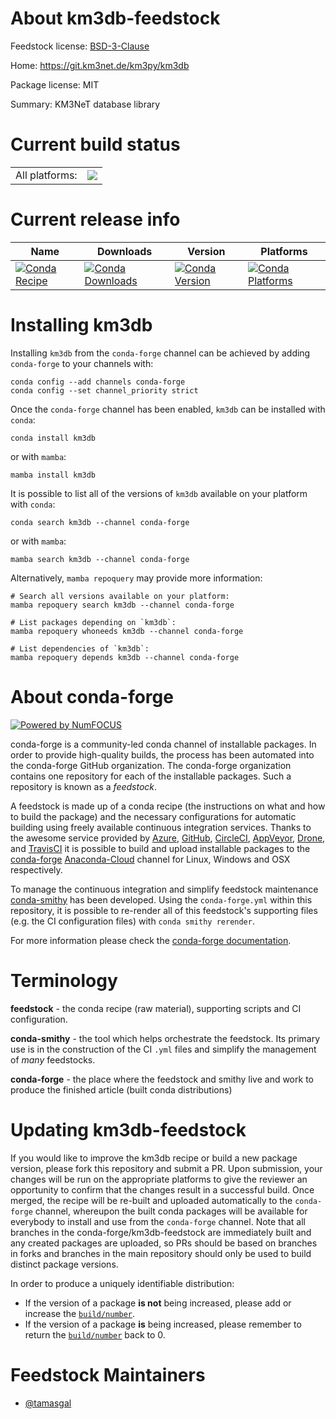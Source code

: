 About km3db-feedstock
=====================

Feedstock license: [BSD-3-Clause](https://github.com/conda-forge/km3db-feedstock/blob/main/LICENSE.txt)

Home: https://git.km3net.de/km3py/km3db

Package license: MIT

Summary: KM3NeT database library

Current build status
====================


<table><tr><td>All platforms:</td>
    <td>
      <a href="https://dev.azure.com/conda-forge/feedstock-builds/_build/latest?definitionId=13978&branchName=main">
        <img src="https://dev.azure.com/conda-forge/feedstock-builds/_apis/build/status/km3db-feedstock?branchName=main">
      </a>
    </td>
  </tr>
</table>

Current release info
====================

| Name | Downloads | Version | Platforms |
| --- | --- | --- | --- |
| [![Conda Recipe](https://img.shields.io/badge/recipe-km3db-green.svg)](https://anaconda.org/conda-forge/km3db) | [![Conda Downloads](https://img.shields.io/conda/dn/conda-forge/km3db.svg)](https://anaconda.org/conda-forge/km3db) | [![Conda Version](https://img.shields.io/conda/vn/conda-forge/km3db.svg)](https://anaconda.org/conda-forge/km3db) | [![Conda Platforms](https://img.shields.io/conda/pn/conda-forge/km3db.svg)](https://anaconda.org/conda-forge/km3db) |

Installing km3db
================

Installing `km3db` from the `conda-forge` channel can be achieved by adding `conda-forge` to your channels with:

```
conda config --add channels conda-forge
conda config --set channel_priority strict
```

Once the `conda-forge` channel has been enabled, `km3db` can be installed with `conda`:

```
conda install km3db
```

or with `mamba`:

```
mamba install km3db
```

It is possible to list all of the versions of `km3db` available on your platform with `conda`:

```
conda search km3db --channel conda-forge
```

or with `mamba`:

```
mamba search km3db --channel conda-forge
```

Alternatively, `mamba repoquery` may provide more information:

```
# Search all versions available on your platform:
mamba repoquery search km3db --channel conda-forge

# List packages depending on `km3db`:
mamba repoquery whoneeds km3db --channel conda-forge

# List dependencies of `km3db`:
mamba repoquery depends km3db --channel conda-forge
```


About conda-forge
=================

[![Powered by
NumFOCUS](https://img.shields.io/badge/powered%20by-NumFOCUS-orange.svg?style=flat&colorA=E1523D&colorB=007D8A)](https://numfocus.org)

conda-forge is a community-led conda channel of installable packages.
In order to provide high-quality builds, the process has been automated into the
conda-forge GitHub organization. The conda-forge organization contains one repository
for each of the installable packages. Such a repository is known as a *feedstock*.

A feedstock is made up of a conda recipe (the instructions on what and how to build
the package) and the necessary configurations for automatic building using freely
available continuous integration services. Thanks to the awesome service provided by
[Azure](https://azure.microsoft.com/en-us/services/devops/), [GitHub](https://github.com/),
[CircleCI](https://circleci.com/), [AppVeyor](https://www.appveyor.com/),
[Drone](https://cloud.drone.io/welcome), and [TravisCI](https://travis-ci.com/)
it is possible to build and upload installable packages to the
[conda-forge](https://anaconda.org/conda-forge) [Anaconda-Cloud](https://anaconda.org/)
channel for Linux, Windows and OSX respectively.

To manage the continuous integration and simplify feedstock maintenance
[conda-smithy](https://github.com/conda-forge/conda-smithy) has been developed.
Using the ``conda-forge.yml`` within this repository, it is possible to re-render all of
this feedstock's supporting files (e.g. the CI configuration files) with ``conda smithy rerender``.

For more information please check the [conda-forge documentation](https://conda-forge.org/docs/).

Terminology
===========

**feedstock** - the conda recipe (raw material), supporting scripts and CI configuration.

**conda-smithy** - the tool which helps orchestrate the feedstock.
                   Its primary use is in the construction of the CI ``.yml`` files
                   and simplify the management of *many* feedstocks.

**conda-forge** - the place where the feedstock and smithy live and work to
                  produce the finished article (built conda distributions)


Updating km3db-feedstock
========================

If you would like to improve the km3db recipe or build a new
package version, please fork this repository and submit a PR. Upon submission,
your changes will be run on the appropriate platforms to give the reviewer an
opportunity to confirm that the changes result in a successful build. Once
merged, the recipe will be re-built and uploaded automatically to the
`conda-forge` channel, whereupon the built conda packages will be available for
everybody to install and use from the `conda-forge` channel.
Note that all branches in the conda-forge/km3db-feedstock are
immediately built and any created packages are uploaded, so PRs should be based
on branches in forks and branches in the main repository should only be used to
build distinct package versions.

In order to produce a uniquely identifiable distribution:
 * If the version of a package **is not** being increased, please add or increase
   the [``build/number``](https://docs.conda.io/projects/conda-build/en/latest/resources/define-metadata.html#build-number-and-string).
 * If the version of a package **is** being increased, please remember to return
   the [``build/number``](https://docs.conda.io/projects/conda-build/en/latest/resources/define-metadata.html#build-number-and-string)
   back to 0.

Feedstock Maintainers
=====================

* [@tamasgal](https://github.com/tamasgal/)

